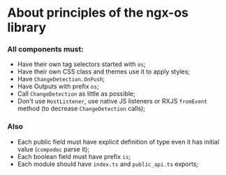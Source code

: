 # About principles of the ngx-os library

### All components must:
- Have their own tag selectors started with `os`;
- Have their own CSS class and themes use it to apply styles;
- Have `ChangeDetection.OnPush`;
- Have Outputs with prefix `os`;
- Call `ChangeDetection` as little as possible;
- Don't use `HostListener`, use native JS listeners or RXJS `fromEvent` method (to decrease `ChangeDetection` calls);

### Also
- Each public field must have explicit definition of type even it has initial value (`compodoc` parse it);
- Each boolean field must have prefix `is`;
- Each module should have `index.ts` and `public_api.ts` exports;
